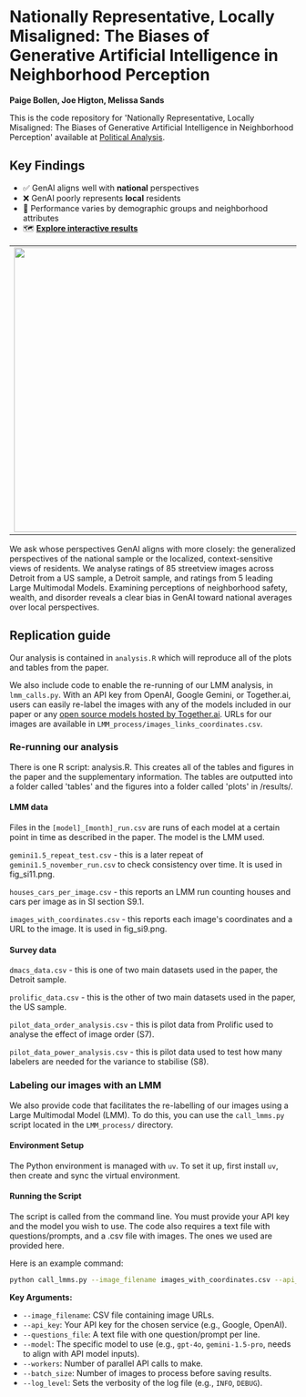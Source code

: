 # Nationally Representative, Locally Misaligned: The Biases of Generative Artificial Intelligence in Neighborhood Perception
**Paige Bollen, Joe Higton, Melissa Sands**

This is the code repository for 'Nationally Representative, Locally Misaligned: The Biases of Generative Artificial Intelligence in Neighborhood Perception' available at [Political Analysis](https://www.cambridge.org/core/journals/political-analysis).

## Key Findings
- ✅ GenAI aligns well with **national** perspectives 
- ❌ GenAI poorly represents **local** residents 
- 🎯 Performance varies by demographic groups and neighborhood attributes
- 🗺️ [**Explore interactive results**](https://www.joehigton.com/genai_local_bias_app.html)

| | |
|:---:|:---:|
| <img src="https://joehigton.com/Detroit_images/985413675361949_2.jpg" width="500"/> | <img src="https://joehigton.com/Detroit_images/339901604398274_2.jpg" width="500"/> |

We ask whose perspectives GenAI aligns with more closely: the generalized perspectives of the national sample or the localized, context-sensitive views of residents. We analyse ratings of 85 streetview images across Detroit from a US sample, a Detroit sample, and ratings from 5 leading Large Multimodal Models. Examining perceptions of neighborhood safety, wealth, and disorder reveals a clear bias in GenAI toward national averages over local perspectives.

## Replication guide
Our analysis is contained in `analysis.R` which will reproduce all of the plots and tables from the paper.

We also include code to enable the re-running of our LMM analysis, in `lmm_calls.py`. With an API key from OpenAI, Google Gemini, or Together.ai, users can easily re-label the images with any of the models included in our paper or any [open source models hosted by Together.ai](https://docs.together.ai/docs/serverless-models). URLs for our images are available in `LMM_process/images_links_coordinates.csv`. 

### Re-running our analysis 
There is one R script: analysis.R. This creates all of the tables and figures in the paper and the supplementary information. The tables are outputted into a folder called 'tables' and the figures into a folder called 'plots' in /results/. 

#### LMM data
Files in the `[model]_[month]_run.csv` are runs of each model at a certain point in time as described in the paper. The model is the LMM used. 

`gemini1.5_repeat_test.csv` - this is a later repeat of `gemini1.5_november_run.csv` to check consistency over time. It is used in fig_si11.png. 

`houses_cars_per_image.csv` - this reports an LMM run counting houses and cars per image as in SI section S9.1.

`images_with_coordinates.csv` - this reports each image's coordinates and a URL to the image. It is used in fig_si9.png. 

#### Survey data
`dmacs_data.csv` - this is one of two main datasets used in the paper, the Detroit sample.

`prolific_data.csv` - this is the other of two main datasets used in the paper, the US sample. 

`pilot_data_order_analysis.csv` - this is pilot data from Prolific used to analyse the effect of image order (S7).

`pilot_data_power_analysis.csv` - this is pilot data used to test how many labelers are needed for the variance to stabilise (S8).


### Labeling our images with an LMM
We also provide code that facilitates the re-labelling of our images using a Large Multimodal Model (LMM). To do this, you can use the `call_lmms.py` script located in the `LMM_process/` directory.

#### Environment Setup
The Python environment is managed with `uv`. To set it up, first install `uv`, then create and sync the virtual environment.

#### Running the Script
The script is called from the command line. You must provide your API key and the model you wish to use. The code also requires a text file with questions/prompts, and a .csv file with images. The ones we used are provided here.

Here is an example command:
```bash
python call_lmms.py --image_filename images_with_coordinates.csv --api_key YOUR_API_KEY --questions_file questions.txt --model gemini-2.5-flash --workers 5 --batch_size 3 --log_level INFO
```
**Key Arguments:**
* `--image_filename`: CSV file containing image URLs. 
* `--api_key`: Your API key for the chosen service (e.g., Google, OpenAI).
* `--questions_file`: A text file with one question/prompt per line.
* `--model`: The specific model to use (e.g., `gpt-4o`, `gemini-1.5-pro`, needs to align with API model inputs).
* `--workers`: Number of parallel API calls to make.
* `--batch_size`: Number of images to process before saving results.
* `--log_level`: Sets the verbosity of the log file (e.g., `INFO`, `DEBUG`).



